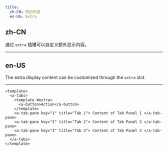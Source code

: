 ```yaml
title:
  zh-CN: 附加内容
  en-US: Extra
```

## zh-CN

通过 `extra` 插槽可以自定义额外显示内容。

---

## en-US

The extra display content can be customized through the `extra` slot.

---

```vue
<template>
  <a-tabs>
    <template #extra>
      <a-button>Action</a-button>
    </template>
    <a-tab-pane key="1" title="Tab 1"> Content of Tab Panel 1 </a-tab-pane>
    <a-tab-pane key="2" title="Tab 2"> Content of Tab Panel 2 </a-tab-pane>
    <a-tab-pane key="3" title="Tab 3"> Content of Tab Panel 3 </a-tab-pane>
  </a-tabs>
</template>
```

